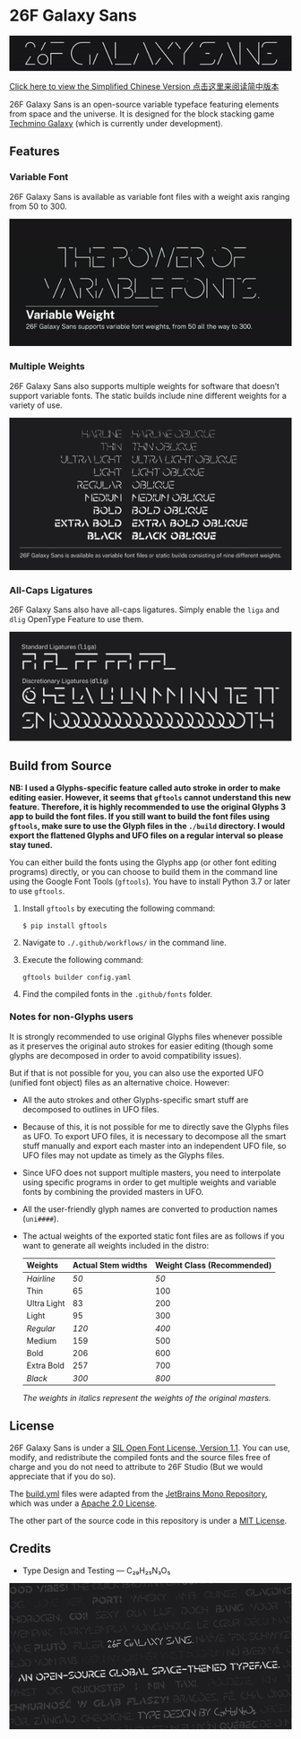 # 26F Galaxy Sans

![An animation of “26F Galaxy Sans” in 26F Galaxy Sans showing varying weights.](./media/title.gif)

[Click here to view the Simplified Chinese Version 点击这里来阅读简中版本](README_SC.md)

26F Galaxy Sans is an open-source variable typeface featuring elements from space and the universe. It is designed for the block stacking game [Techmino Galaxy](https://github.com/26F-Studio/Techmino_Galaxy) (which is currently under development).

## Features

### Variable Font

26F Galaxy Sans is available as variable font files with a weight axis ranging from 50 to 300.

![An animation of the text “The power of variable fonts” in 26F Galaxy Sans, showing its variable font weights.](./media/variable.gif)

### Multiple Weights

26F Galaxy Sans also supports multiple weights for software that doesn’t support variable fonts. The static builds include nine different weights for a variety of use.

![An image showing the nine different weights of 26F Galaxy Sans and their obliques.](./media/weights.jpg)

### All-Caps Ligatures

26F Galaxy Sans also have all-caps ligatures. Simply enable the `liga` and `dlig` OpenType Feature to use them.

![An image showing all the ligatures included in 26F Galaxy Sans.](./media/ligatures.jpg)



## Build from Source

**NB: I used a Glyphs-specific feature called auto stroke in order to make editing easier. However, it seems that `gftools` cannot understand this new feature. Therefore, it is highly recommended to use the original Glyphs 3 app to build the font files. If you still want to build the font files using `gftools`, make sure to use the Glyph files in the `./build` directory. I would export the flattened Glyphs and UFO files on a regular interval so please stay tuned.**

You can either build the fonts using the Glyphs app (or other font editing programs) directly, or you can choose to build them in the command line using the Google Font Tools (`gftools`). You have to install Python 3.7 or later to use `gftools`.

1. Install `gftools` by executing the following command:
   
   ```
   $ pip install gftools
   ```

2. Navigate to `./.github/workflows/` in the command line.

3. Execute the following command:
   
   ```
   gftools builder config.yaml
   ```

4. Find the compiled fonts in the `.github/fonts` folder.

### Notes for non-Glyphs users

It is strongly recommended to use original Glyphs files whenever possible as it preserves the original auto strokes for easier editing (though some glyphs are decomposed in order to avoid compatibility issues). 

But if that is not possible for you, you can also use the exported UFO (unified font object) files as an alternative choice. However:

- All the auto strokes and other Glyphs-specific smart stuff are decomposed to outlines in UFO files.

- Because of this, it is not possible for me to directly save the Glyphs files as UFO. To export UFO files, it is necessary to decompose all the smart stuff manually and export each master into an independent UFO file, so UFO files may not update as timely as the Glyphs files.

- Since UFO does not support multiple masters, you need to interpolate using specific programs in order to get multiple weights and variable fonts by combining the provided masters in UFO.

- All the user-friendly glyph names are converted to production names (`uni####`).

- The actual weights of the exported static font files are as follows if you want to generate all weights included in the distro:
  
  | **Weights** | **Actual Stem widths** | **Weight Class (Recommended)** |
  | ----------- | ---------------------- | ------------------------------ |
  | *Hairline*  | *50*                   | *50*                           |
  | Thin        | 65                     | 100                            |
  | Ultra Light | 83                     | 200                            |
  | Light       | 95                     | 300                            |
  | *Regular*   | *120*                  | *400*                          |
  | Medium      | 159                    | 500                            |
  | Bold        | 206                    | 600                            |
  | Extra Bold  | 257                    | 700                            |
  | *Black*     | *300*                  | *800*                          |
  
  *The weights in italics represent the weights of the original masters.*

## License

26F Galaxy Sans is under a [SIL Open Font License, Version 1.1](https://github.com/26F-Studio/26F-Sans/blob/main/OFL.txt). You can use, modify, and redistribute the compiled fonts and the source files free of charge and you do not need to attribute to 26F Studio (But we would appreciate that if you do so).

The [build.yml](https://github.com/26F-Studio/26F-Sans/blob/main/.github/workflows/build.yml) files were adapted from the [JetBrains Mono Repository](https://github.com/JetBrains/JetBrainsMono/blob/master/.github/workflows/build-fonts.yml), which was under a [Apache 2.0 License](https://www.apache.org/licenses/LICENSE-2.0).

The other part of the source code in this repository is under a [MIT License](https://github.com/26F-Studio/26F-Sans/blob/main/MIT.txt). 

## Credits

* Type Design and Testing — C₂₉H₂₅N₃O₅

![Ending](./media/end.jpg)

